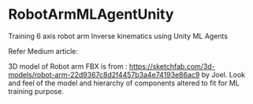 # RobotArmMLAgentUnity
Training 6 axis robot arm Inverse kinematics using Unity ML Agents

Refer Medium article: 

3D model of Robot arm FBX is from : https://sketchfab.com/3d-models/robot-arm-22d9367c8d2f4457b3a4e74193e86ac9 by Joel. Look and feel of the model and hierarchy of components altered to fit for ML training purpose.
